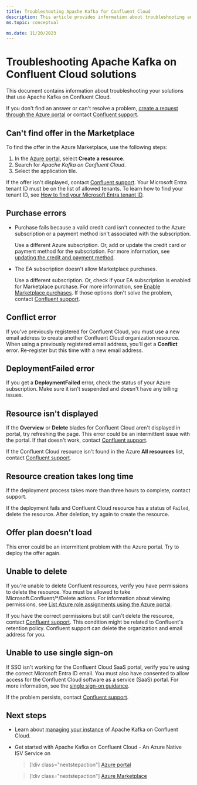 ```yaml
---
title: Troubleshooting Apache Kafka for Confluent Cloud
description: This article provides information about troubleshooting and frequently asked questions (FAQ) for Confluent Cloud on Azure.
ms.topic: conceptual

ms.date: 11/20/2023
---
```


# Troubleshooting Apache Kafka on Confluent Cloud solutions

This document contains information about troubleshooting your solutions that use Apache Kafka on Confluent Cloud.

If you don't find an answer or can't resolve a problem, [create a request through the Azure portal](get-support.md) or contact [Confluent support](https://support.confluent.io).

## Can't find offer in the Marketplace

To find the offer in the Azure Marketplace, use the following steps:

1. In the [Azure portal](https://portal.azure.com), select **Create a resource**.
1. Search for _Apache Kafka on Confluent Cloud_.
1. Select the application tile.

If the offer isn't displayed, contact [Confluent support](https://support.confluent.io). Your Microsoft Entra tenant ID must be on the list of allowed tenants. To learn how to find your tenant ID, see [How to find your Microsoft Entra tenant ID](/azure/active-directory-b2c/tenant-management-read-tenant-name).

## Purchase errors

* Purchase fails because a valid credit card isn't connected to the Azure subscription or a payment method isn't associated with the subscription.

  Use a different Azure subscription. Or, add or update the credit card or payment method for the subscription. For more information, see [updating the credit and payment method](../../cost-management-billing/manage/change-credit-card.md).

* The EA subscription doesn't allow Marketplace purchases.

  Use a different subscription. Or, check if your EA subscription is enabled for Marketplace purchase. For more information, see [Enable Marketplace purchases](../../cost-management-billing/manage/ea-azure-marketplace.md#enabling-azure-marketplace-purchases). If those options don't solve the problem, contact [Confluent support](https://support.confluent.io).

## Conflict error

If you've previously registered for Confluent Cloud, you must use a new email address to create another Confluent Cloud organization resource. When using a previously registered email address, you'll get a **Conflict** error. Re-register but this time with a new email address.

## DeploymentFailed error

If you get a **DeploymentFailed** error, check the status of your Azure subscription. Make sure it isn't suspended and doesn't have any billing issues.

## Resource isn't displayed

If the **Overview** or **Delete** blades for Confluent Cloud aren't displayed in portal, try refreshing the page. This error could be an intermittent issue with the portal. If that doesn't work, contact [Confluent support](https://support.confluent.io).

If the Confluent Cloud resource isn't found in the Azure **All resources** list, contact [Confluent support](https://support.confluent.io).

## Resource creation takes long time

If the deployment process takes more than three hours to complete, contact support.

If the deployment fails and Confluent Cloud resource has a status of `Failed`, delete the resource. After deletion, try again to create the resource.

## Offer plan doesn't load

This error could be an intermittent problem with the Azure portal. Try to deploy the offer again.

## Unable to delete

If you're unable to delete Confluent resources, verify you have permissions to delete the resource. You must be allowed to take Microsoft.Confluent/*/Delete actions. For information about viewing permissions, see [List Azure role assignments using the Azure portal](../../role-based-access-control/role-assignments-list-portal.md).

If you have the correct permissions but still can't delete the resource, contact [Confluent support](https://support.confluent.io). This condition might be related to Confluent's retention policy. Confluent support can delete the organization and email address for you.

## Unable to use single sign-on

If SSO isn't working for the Confluent Cloud SaaS portal, verify you're using the correct Microsoft Entra ID email. You must also have consented to allow access for the Confluent Cloud software as a service (SaaS) portal. For more information, see the [single sign-on guidance](manage.md#single-sign-on).

If the problem persists, contact [Confluent support](https://support.confluent.io).

## Next steps

- Learn about [managing your instance](manage.md) of Apache Kafka on Confluent Cloud.
- Get started with Apache Kafka on Confluent Cloud - An Azure Native ISV Service on

    > [!div class="nextstepaction"]
    > [Azure portal](https://portal.azure.com/#view/HubsExtension/BrowseResource/resourceType/Microsoft.Confluent%2Forganizations)

    > [!div class="nextstepaction"]
    > [Azure Marketplace](https://azuremarketplace.microsoft.com/marketplace/apps/confluentinc.confluent-cloud-azure-prod?tab=Overview)
